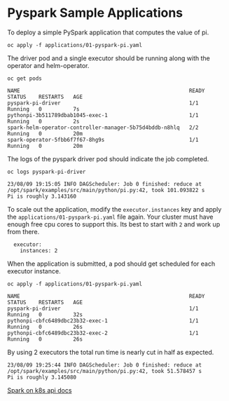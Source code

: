 # Pyspark Sample Applications

To deploy a simple PySpark application that computes the value of pi.
```
oc apply -f applications/01-pyspark-pi.yaml
``` 

The driver pod and a single executor should be running along with the
operator and helm-operator.
```
oc get pods
```
```
NAME                                                      READY   STATUS    RESTARTS   AGE
pyspark-pi-driver                                         1/1     Running   0          7s
pythonpi-3b511789dbab1045-exec-1                          1/1     Running   0          2s
spark-helm-operator-controller-manager-5b75d4bddb-n8hlq   2/2     Running   0          20m
spark-operator-5fbb6f7f67-8hg9s                           1/1     Running   0          20m
```

The logs of the pyspark driver pod should indicate the job completed.
```
oc logs pyspark-pi-driver
```
```
23/08/09 19:15:05 INFO DAGScheduler: Job 0 finished: reduce at /opt/spark/examples/src/main/python/pi.py:42, took 101.093822 s
Pi is roughly 3.143160
```

To scale out the application, modify the `executor.instances` key and apply the `applications/01-pyspark-pi.yaml` file again. Your cluster must have enough free cpu cores to support this. Its best to start with `2` and work up from there.
```
  executor:
    instances: 2
```

When the application is submitted, a pod should get scheduled for each executor instance.
```
oc apply -f applications/01-pyspark-pi.yaml
``` 

```
NAME                                                      READY   STATUS    RESTARTS   AGE
pyspark-pi-driver                                         1/1     Running   0          32s
pythonpi-cbfc6489dbc23b32-exec-1                          1/1     Running   0          26s
pythonpi-cbfc6489dbc23b32-exec-2                          1/1     Running   0          26s
```

By using 2 executors the total run time is nearly cut in half as expected.
```
23/08/09 19:25:44 INFO DAGScheduler: Job 0 finished: reduce at /opt/spark/examples/src/main/python/pi.py:42, took 51.578457 s
Pi is roughly 3.145080
```

[Spark on k8s api docs](https://github.com/GoogleCloudPlatform/spark-on-k8s-operator/blob/master/docs/api-docs.md)